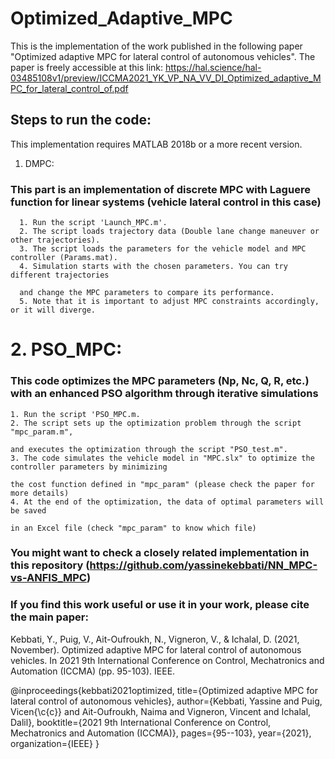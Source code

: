 # Optimized_Adaptive_MPC

This is the implementation of the work published in the following paper "Optimized adaptive MPC for lateral control of autonomous vehicles".
The paper is freely accessible at this link: https://hal.science/hal-03485108v1/preview/ICCMA2021_YK_VP_NA_VV_DI_Optimized_adaptive_MPC_for_lateral_control_of.pdf 

## Steps to run the code:

This implementation requires MATLAB 2018b or a more recent version.
1.  DMPC: 
  ### This part is an implementation of discrete MPC with Laguere function for linear systems (vehicle lateral control in this case)
      1. Run the script 'Launch_MPC.m'.
      2. The script loads trajectory data (Double lane change maneuver or other trajectories).
      3. The script loads the parameters for the vehicle model and MPC controller (Params.mat).
      4. Simulation starts with the chosen parameters. You can try different trajectories 
      
      and change the MPC parameters to compare its performance.
      5. Note that it is important to adjust MPC constraints accordingly, or it will diverge.


  # 2.  PSO_MPC: 
  ### This code optimizes the MPC parameters (Np, Nc, Q, R, etc.) with an enhanced PSO algorithm through iterative simulations

    1. Run the script 'PSO_MPC.m.
    2. The script sets up the optimization problem through the script "mpc_param.m", 
    
    and executes the optimization through the script "PSO_test.m".
    3. The code simulates the vehicle model in "MPC.slx" to optimize the controller parameters by minimizing 
    
    the cost function defined in "mpc_param" (please check the paper for more details)
    4. At the end of the optimization, the data of optimal parameters will be saved 
    
    in an Excel file (check "mpc_param" to know which file) 

### You might want to check a closely related implementation in this repository (https://github.com/yassinekebbati/NN_MPC-vs-ANFIS_MPC)

### If you find this work useful or use it in your work, please cite the main paper:

Kebbati, Y., Puig, V., Ait-Oufroukh, N., Vigneron, V., & Ichalal, D. (2021, November). Optimized adaptive MPC for lateral control of autonomous vehicles. In 2021 9th International Conference on Control, Mechatronics and Automation (ICCMA) (pp. 95-103). IEEE.

@inproceedings{kebbati2021optimized,
  title={Optimized adaptive MPC for lateral control of autonomous vehicles},
  author={Kebbati, Yassine and Puig, Vicen{\c{c}} and Ait-Oufroukh, Naima and Vigneron, Vincent and Ichalal, Dalil},
  booktitle={2021 9th International Conference on Control, Mechatronics and Automation (ICCMA)},
  pages={95--103},
  year={2021},
  organization={IEEE}
}

